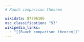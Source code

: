 ```yaml
---
# Rauch comparison theorem

wikidata: Q7296106
msc_classification: "53"
wikipedia_links:
  - "[[Rauch comparison theorem]]"
---
```

